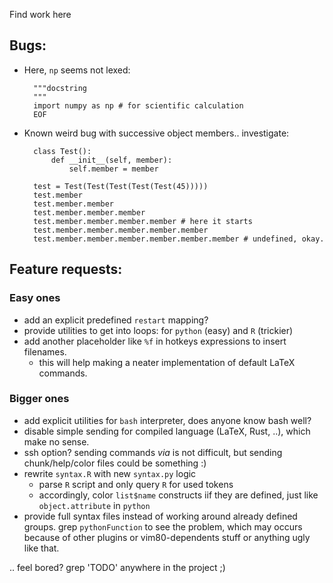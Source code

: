 Find work here

Bugs:
--

- Here, `np` seems not lexed:

        """docstring
        """
        import numpy as np # for scientific calculation
        EOF

- Known weird bug with successive object members.. investigate:

        class Test():
            def __init__(self, member):
                self.member = member

        test = Test(Test(Test(Test(Test(45)))))
        test.member
        test.member.member
        test.member.member.member
        test.member.member.member.member # here it starts
        test.member.member.member.member.member
        test.member.member.member.member.member.member # undefined, okay.

Feature requests:
--

### Easy ones

- add an explicit predefined `restart` mapping?
- provide utilities to get into loops: for `python` (easy) and `R` (trickier)
- add another placeholder like `%f` in hotkeys expressions to insert filenames.
    - this will help making a neater implementation of default LaTeX commands.

### Bigger ones

- add explicit utilities for `bash` interpreter, does anyone know bash well?
- disable simple sending for compiled language (LaTeX, Rust, ..), which make no
  sense.
- ssh option? sending commands *via* is not difficult, but sending
  chunk/help/color files could be something :)
- rewrite `syntax.R` with new `syntax.py` logic
    - parse `R` script and only query `R` for used tokens
    - accordingly, color `list$name` constructs iif they are defined, just like
      `object.attribute` in `python`
- provide full syntax files instead of working around already defined groups.
  grep `pythonFunction` to see the problem, which may occurs because of other
  plugins or vim80-dependents stuff or anything ugly like that.

.. feel bored? grep 'TODO' anywhere in the project ;)

